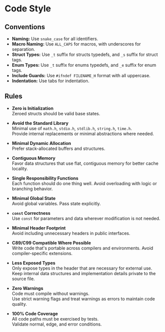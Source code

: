 # Code Style

## Conventions

- **Naming:** Use `snake_case` for all identifiers.
- **Macro Naming:** Use `ALL_CAPS` for macros, with underscores for separation.
- **Struct Types:** Use `_t` suffix for structs typedefs, and `_s` suffix for struct tags.
- **Enum Types:** Use `_t` suffix for enums typedefs, and `_e` suffix for enum tags.
- **Include Guards:** Use `#ifndef FILENAME_H` format with all uppercase.
- **Indentation:** Use tabs for indentation.

## Rules

- **Zero is Initialization**  
  Zeroed structs should be valid base states.

- **Avoid the Standard Library**  
  Minimal use of `math.h`, `stdio.h`, `stdlib.h`, `string.h`, `time.h`.  
  Provide internal replacements or minimal abstractions where needed.

- **Minimal Dynamic Allocation**  
  Prefer stack-allocated buffers and structures.

- **Contiguous Memory**  
  Favor data structures that use flat, contiguous memory for better cache locality.

- **Single Responsibility Functions**  
  Each function should do one thing well. Avoid overloading with logic or branching behavior.

- **Minimal Global State**  
  Avoid global variables. Pass state explicitly.

- **`const` Correctness**  
  Use `const` for parameters and data wherever modification is not needed.

- **Minimal Header Footprint**  
  Avoid including unnecessary headers in public interfaces.

- **C89/C99 Compatible Where Possible**  
  Write code that's portable across compilers and environments. Avoid compiler-specific extensions.

- **Less Exposed Types**  
  Only expose types in the header that are necessary for external use.  
  Keep internal data structures and implementation details private to the source file.

- **Zero Warnings**  
  Code must compile without warnings.  
  Use strict warning flags and treat warnings as errors to maintain code quality.

- **100% Code Coverage**  
  All code paths must be exercised by tests.  
  Validate normal, edge, and error conditions.
